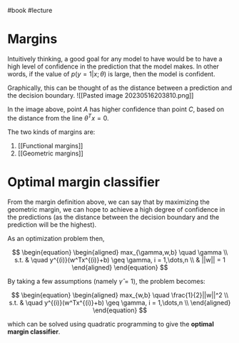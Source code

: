 #book #lecture 
# Margins
Intuitively thinking, a good goal for any model to have would be to have a high level of confidence in the prediction that the model makes. In other words, if the value of $p(y=1|x;\theta)$ is large, then the model is confident. 

Graphically, this can be thought of as the distance between a prediction and the decision boundary.
![[Pasted image 20230516203810.png]]

In the image above, point $A$ has higher confidence than point $C$, based on the distance from the line $\theta^Tx=0$.

The two kinds of margins are:
1. [[Functional margins]]
2. [[Geometric margins]]

# Optimal margin classifier
From the margin definition above, we can say that by maximizing the geometric margin, we can hope to achieve a high degree of confidence in the predictions (as the distance between the decision boundary and the prediction will be the highest). 

As an optimization problem then,

$$
\begin{equation}
\begin{aligned}
max_{\gamma,w,b} \quad \gamma \\
s.t. & \quad y^{(i)}(w^Tx^{(i)}+b) \geq \gamma, i = 1,\dots,n \\
& ||w|| = 1
\end{aligned}
\end{equation}
$$

By taking a few assumptions (namely $\hat\gamma=1$), the problem becomes:

$$
\begin{equation}
\begin{aligned}
max_{w,b} \quad \frac{1}{2}||w||^2 \\
s.t. & \quad y^{(i)}(w^Tx^{(i)}+b) \geq \gamma, i = 1,\dots,n \\
\end{aligned}
\end{equation}
$$

which can be solved using quadratic programming to give the **optimal margin classifier**.